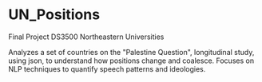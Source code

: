 # UN_Positions

Final Project DS3500 Northeastern Universities

Analyzes a set of countries on the "Palestine Question", longitudinal study, using json, to understand how positions change and coalesce. Focuses on NLP techniques to quantify speech patterns and ideologies.

